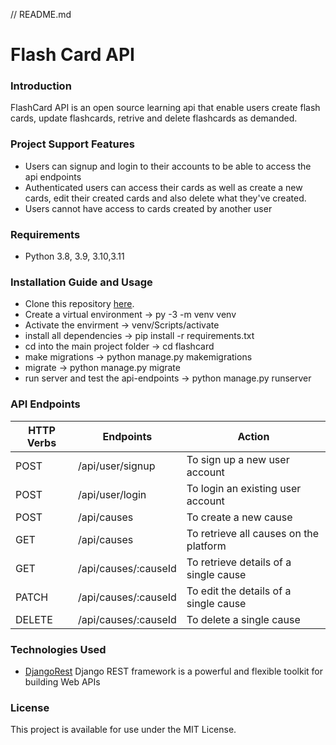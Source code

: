 // README.md
# Flash Card API
### Introduction
FlashCard API is an open source learning api that enable users create flash cards, update flashcards, retrive  and delete flashcards as demanded.
### Project Support Features
* Users can signup and login to their accounts to be able to access the api endpoints
* Authenticated users can access their cards as well as create a new cards, edit their created cards and also delete what they've created.
* Users cannot have access to cards created by another user

### Requirements
* Python 3.8, 3.9, 3.10,3.11

### Installation Guide and Usage
* Clone this repository [here](https://github.com/chimaobi-okite/FlashCard.git).
* Create a virtual environment -> py -3 -m venv venv  
* Activate the envirment -> venv/Scripts/activate 
* install all dependencies -> pip install -r requirements.txt
* cd into the main project folder  -> cd flashcard
* make migrations -> python manage.py makemigrations
* migrate -> python manage.py migrate
* run server and test the api-endpoints -> python manage.py runserver


### API Endpoints
| HTTP Verbs | Endpoints | Action |
| --- | --- | --- |
| POST | /api/user/signup | To sign up a new user account |
| POST | /api/user/login | To login an existing user account |
| POST | /api/causes | To create a new cause |
| GET | /api/causes | To retrieve all causes on the platform |
| GET | /api/causes/:causeId | To retrieve details of a single cause |
| PATCH | /api/causes/:causeId | To edit the details of a single cause |
| DELETE | /api/causes/:causeId | To delete a single cause |

### Technologies Used
* [DjangoRest](https://www.django-rest-framework.org/) Django REST framework is a powerful and flexible toolkit for building Web APIs

<!-- ### Authors
* [Black Developa](https://github.com/blackdevelopa)
* ![alt text](https://avatars0.githubusercontent.com/u/29962968?s=400&u=7753a408ed02e51f88a13a5d11014484bc4d80ee&v=4) -->
### License
This project is available for use under the MIT License.
